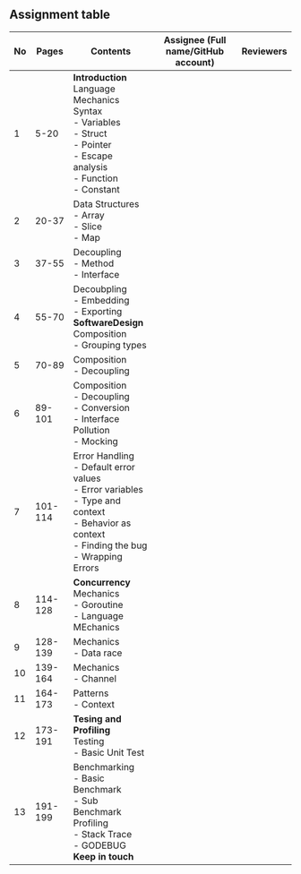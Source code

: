 ## Assignment table

| No | Pages   | Contents                                                                                                                                                     | Assignee (Full name/GitHub account) | Reviewers |
|----|---------|--------------------------------------------------------------------------------------------------------------------------------------------------------------|----------|-----------|
| 1  | 5-20    | **Introduction**</br>Language Mechanics</br>Syntax</br>- Variables</br>- Struct</br>- Pointer</br>- Escape analysis</br>- Function</br>- Constant            |          |           |
| 2  | 20-37   | Data Structures</br>- Array</br>- Slice</br>- Map                                                                                                            |          |           |
| 3  | 37-55   | Decoupling</br>- Method</br>- Interface</br>                                                                                                                 |          |           |
| 4  | 55-70   | Decoubpling</br>- Embedding</br>- Exporting</br>**SoftwareDesign**</br>Composition</br>- Grouping types                                                      |          |           |
| 5  | 70-89   | Composition</br>- Decoupling                                                                                                                                 |          |           |
| 6  | 89-101  | Composition</br>- Decoupling</br>- Conversion</br>- Interface Pollution</br>- Mocking</br>                                                                   |          |           |
| 7  | 101-114 | Error Handling</br>- Default error values</br>- Error variables</br>- Type and context</br>- Behavior as context</br>- Finding the bug</br>- Wrapping Errors |          |           |
| 8  | 114-128 | **Concurrency**</br>Mechanics</br>- Goroutine</br>- Language MEchanics                                                                                       |          |           |
| 9  | 128-139 | Mechanics</br>- Data race                                                                                                                                    |          |           |
| 10 | 139-164 | Mechanics</br>- Channel                                                                                                                                      |          |           |
| 11 | 164-173 | Patterns</br>- Context                                                                                                                                       |          |           |
| 12 | 173-191 | **Tesing and Profiling**</br>Testing</br>- Basic Unit Test                                                                                                   |          |           |
| 13 | 191-199 | Benchmarking</br>- Basic Benchmark</br>- Sub Benchmark</br>Profiling</br>- Stack Trace</br>- GODEBUG</br>**Keep in touch**                                   |          |           |
